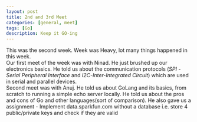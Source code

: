 ```yaml
---
layout: post
title: 2nd and 3rd Meet
categories: [general, meet]
tags: [Go]
description: Keep it GO-ing
---
```


This was the second week. Week was Heavy, lot many things happened in this week.   
Our first meet of the week was with Ninad. He just brushed up our electronics basics. He told us about the communication protocols (*SPI -Serial Peripheral Interface* and *I2C-Inter-Integrated Circuit*) which are used in serial and parallel devices.   
Second meet was with Anuj. He told us about GoLang and its basics, from scratch to running a simple echo server locally. He told us about the pros and cons of Go and other languages(sort of comparison). He also gave us a assignment - Implement data.sparkfun.com without a database i.e. store 4 public/private keys and check if they are valid 
